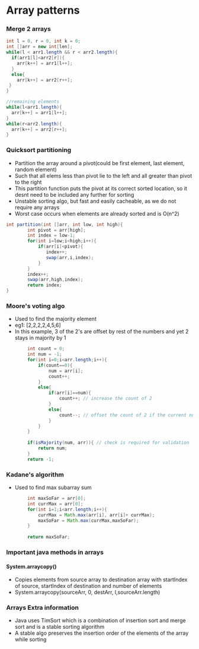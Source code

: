 # Array patterns

### Merge 2 arrays
```java
int l = 0, r = 0, int k = 0;
int []arr = new int[len];
while(l < arr1.length && r < arr2.length){
  if(arr1[l]<arr2[r]){
    arr[k++] = arr1[l++];
  }
  else{
    arr[k++] = arr2[r++]; 
 }
}

//remaining elements
while(l<arr1.length){
  arr[k++] = arr1[l++];
}
while(r<arr2.length){
  arr[k++] = arr2[r++];
}
```

### Quicksort partitioning
- Partition the array around a pivot(could be first element, last element, random element)
- Such that all elems less than pivot lie to the left and all greater than pivot to the right
- This partition function puts the pivot at its correct sorted location, so it desnt need to be included any further for sorting
- Unstable sorting algo, but fast and easily cacheable, as we do not require any arrays
- Worst case occurs when elements are already sorted and is O(n^2)
```java
int partition(int []arr, int low, int high){
        int pivot = arr[high];
        int index = low-1;
        for(int i=low;i<high;i++){
            if(arr[i]<pivot){
               index++;
               swap(arr,i,index);
            }
        }
        index++;
        swap(arr,high,index);
        return index;
}

```

### Moore's voting algo
- Used to find the majority element
- eg1: [2,2,2,2,4,5,6]
- In this example, 3 of the 2's are offset by rest of the numbers and yet 2 stays in majority by 1
```java
        int count = 0;
        int num = -1;
        for(int i=0;i<arr.length;i++){
            if(count==0){
                num = arr[i];
                count++;
            }
            else{
                if(arr[i]==num){
                    count++; // increase the count of 2
                }
                else{
                    count--; // offset the count of 2 if the current number is not 2
                }
            }
        }
        
        if(isMajority(num, arr)){ // check is required for validation
            return num;
        }
        return -1;
```

### Kadane's algorithm
- Used to find max subarray sum
```java
        int maxSoFar = arr[0];
        int currMax = arr[0];
        for(int i=1;i<arr.length;i++){
            currMax = Math.max(arr[i], arr[i]+ currMax);
            maxSoFar = Math.max(currMax,maxSoFar); 
        }
        
        return maxSoFar;
```  



### Important java methods in arrays

#### System.arraycopy()
- Copies elements from source array to destination array with startIndex of source, startIndex of destination and number of elements
- System.arraycopy(sourceArr, 0, destArr, l,sourceArr.length)


### Arrays Extra information
- Java uses TimSort which is a combination of insertion sort and merge sort and is a stable sorting algorithm
- A stable algo preserves the insertion order of the elements of the array while sorting


